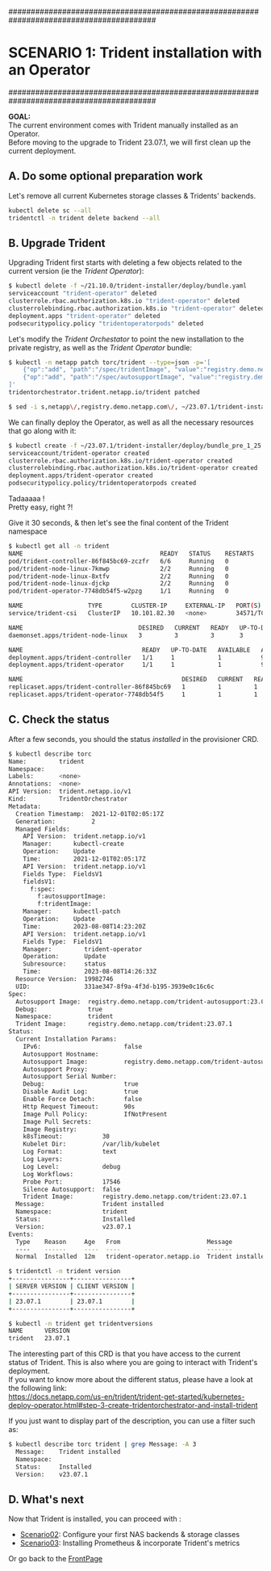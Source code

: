 #########################################################################################
# SCENARIO 1: Trident installation with an Operator
#########################################################################################

**GOAL:**  
The current environment comes with Trident manually installed as an Operator.  
Before moving to the upgrade to Trident 23.07.1, we will first clean up the current deployment.  

## A. Do some optional preparation work

Let's remove all current Kubernetes storage classes & Tridents' backends.

```bash
kubectl delete sc --all
tridentctl -n trident delete backend --all
```

## B. Upgrade Trident

Upgrading Trident first starts with deleting a few objects related to the current version (ie the _Trident Operator_):

```bash
$ kubectl delete -f ~/21.10.0/trident-installer/deploy/bundle.yaml
serviceaccount "trident-operator" deleted
clusterrole.rbac.authorization.k8s.io "trident-operator" deleted
clusterrolebinding.rbac.authorization.k8s.io "trident-operator" deleted
deployment.apps "trident-operator" deleted
podsecuritypolicy.policy "tridentoperatorpods" deleted
```

Let's modify the _Trident Orchestator_ to point the new installation to the private registry, as well as the _Trident Operator_ bundle:

```bash
$ kubectl -n netapp patch torc/trident --type=json -p='[ 
    {"op":"add", "path":"/spec/tridentImage", "value":"registry.demo.netapp.com/trident:23.07.1"}, 
    {"op":"add", "path":"/spec/autosupportImage", "value":"registry.demo.netapp.com/trident-autosupport:23.07.0"}
]'
tridentorchestrator.trident.netapp.io/trident patched

$ sed -i s,netapp\/,registry.demo.netapp.com\/, ~/23.07.1/trident-installer/deploy/bundle_pre_1_25.yaml
```

We can finally deploy the Operator, as well as all the necessary resources that go along with it:

```bash
$ kubectl create -f ~/23.07.1/trident-installer/deploy/bundle_pre_1_25.yaml
serviceaccount/trident-operator created
clusterrole.rbac.authorization.k8s.io/trident-operator created
clusterrolebinding.rbac.authorization.k8s.io/trident-operator created
deployment.apps/trident-operator created
podsecuritypolicy.policy/tridentoperatorpods created
```

Tadaaaaa !  
Pretty easy, right ?!  

Give it 30 seconds, & then let's see the final content of the Trident namespace

```bash
$ kubectl get all -n trident
NAME                                      READY   STATUS    RESTARTS   AGE
pod/trident-controller-86f845bc69-zczfr   6/6     Running   0          9m29s
pod/trident-node-linux-7kmwp              2/2     Running   0          9m29s
pod/trident-node-linux-8xtfv              2/2     Running   0          9m29s
pod/trident-node-linux-djckp              2/2     Running   0          9m29s
pod/trident-operator-7748db54f5-w2pzg     1/1     Running   0          9m54s

NAME                  TYPE        CLUSTER-IP     EXTERNAL-IP   PORT(S)              AGE
service/trident-csi   ClusterIP   10.101.82.30   <none>        34571/TCP,9220/TCP   9m29s

NAME                                DESIRED   CURRENT   READY   UP-TO-DATE   AVAILABLE   NODE SELECTOR   AGE
daemonset.apps/trident-node-linux   3         3         3       3            3           <none>          9m29s

NAME                                 READY   UP-TO-DATE   AVAILABLE   AGE
deployment.apps/trident-controller   1/1     1            1           9m29s
deployment.apps/trident-operator     1/1     1            1           9m54s

NAME                                            DESIRED   CURRENT   READY   AGE
replicaset.apps/trident-controller-86f845bc69   1         1         1       9m29s
replicaset.apps/trident-operator-7748db54f5     1         1         1       9m54s
```

## C. Check the status

After a few seconds, you should the status _installed_ in the provisioner CRD.

```bash
$ kubectl describe torc
Name:         trident
Namespace:
Labels:       <none>
Annotations:  <none>
API Version:  trident.netapp.io/v1
Kind:         TridentOrchestrator
Metadata:
  Creation Timestamp:  2021-12-01T02:05:17Z
  Generation:          2
  Managed Fields:
    API Version:  trident.netapp.io/v1
    Manager:      kubectl-create
    Operation:    Update
    Time:         2021-12-01T02:05:17Z
    API Version:  trident.netapp.io/v1
    Fields Type:  FieldsV1
    fieldsV1:
      f:spec:
        f:autosupportImage:
        f:tridentImage:
    Manager:      kubectl-patch
    Operation:    Update
    Time:         2023-08-08T14:23:20Z
    API Version:  trident.netapp.io/v1
    Fields Type:  FieldsV1
    Manager:         trident-operator
    Operation:       Update
    Subresource:     status
    Time:            2023-08-08T14:26:33Z
  Resource Version:  19982746
  UID:               331ae347-8f9a-4f3d-b195-3939e0c16c6c
Spec:
  Autosupport Image:  registry.demo.netapp.com/trident-autosupport:23.07.0
  Debug:              true
  Namespace:          trident
  Trident Image:      registry.demo.netapp.com/trident:23.07.1
Status:
  Current Installation Params:
    IPv6:                       false
    Autosupport Hostname:
    Autosupport Image:          registry.demo.netapp.com/trident-autosupport:23.07.0
    Autosupport Proxy:
    Autosupport Serial Number:
    Debug:                      true
    Disable Audit Log:          true
    Enable Force Detach:        false
    Http Request Timeout:       90s
    Image Pull Policy:          IfNotPresent
    Image Pull Secrets:
    Image Registry:
    k8sTimeout:           30
    Kubelet Dir:          /var/lib/kubelet
    Log Format:           text
    Log Layers:
    Log Level:            debug
    Log Workflows:
    Probe Port:           17546
    Silence Autosupport:  false
    Trident Image:        registry.demo.netapp.com/trident:23.07.1
  Message:                Trident installed
  Namespace:              trident
  Status:                 Installed
  Version:                v23.07.1
Events:
  Type    Reason     Age   From                        Message
  ----    ------     ----  ----                        -------
  Normal  Installed  12m   trident-operator.netapp.io  Trident installed

$ tridentctl -n trident version
+----------------+----------------+
| SERVER VERSION | CLIENT VERSION |
+----------------+----------------+
| 23.07.1        | 23.07.1        |
+----------------+----------------+

$ kubectl -n trident get tridentversions
NAME      VERSION
trident   23.07.1
```

The interesting part of this CRD is that you have access to the current status of Trident.
This is also where you are going to interact with Trident's deployment.  
If you want to know more about the different status, please have a look at the following link:  
https://docs.netapp.com/us-en/trident/trident-get-started/kubernetes-deploy-operator.html#step-3-create-tridentorchestrator-and-install-trident
  
If you just want to display part of the description, you can use a filter such as:

```bash
$ kubectl describe torc trident | grep Message: -A 3
  Message:    Trident installed
  Namespace:  
  Status:     Installed
  Version:    v23.07.1
```

## D. What's next

Now that Trident is installed, you can proceed with :  

- [Scenario02](../../Scenario02):  Configure your first NAS backends & storage classes  
- [Scenario03](../../Scenario03):  Installing Prometheus & incorporate Trident's metrics  

Or go back to the [FrontPage](https://github.com/YvosOnTheHub/LabNetApp)